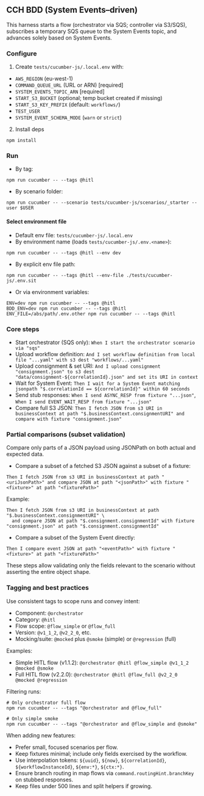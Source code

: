 ## CCH BDD (System Events–driven)

This harness starts a flow (orchestrator via SQS; controller via S3/SQS), subscribes a temporary SQS queue to the System Events topic, and advances solely based on System Events.

### Configure
1) Create `tests/cucumber-js/.local.env` with:
- `AWS_REGION` (eu-west-1)
- `COMMAND_QUEUE_URL` (URL or ARN) [required]
- `SYSTEM_EVENTS_TOPIC_ARN` [required]
- `START_S3_BUCKET` (optional; temp bucket created if missing)
- `START_S3_KEY_PREFIX` (default: `workflows/`)
- `TEST_USER`
- `SYSTEM_EVENT_SCHEMA_MODE` (`warn` or `strict`)

2) Install deps
```
npm install
```

### Run
- By tag:
```
npm run cucumber -- --tags @hitl
```
- By scenario folder:
```
npm run cucumber -- --scenario tests/cucumber-js/scenarios/_starter --user $USER
```

#### Select environment file
- Default env file: `tests/cucumber-js/.local.env`
- By environment name (loads `tests/cucumber-js/.env.<name>`):
```
npm run cucumber -- --tags @hitl --env dev
```
- By explicit env file path:
```
npm run cucumber -- --tags @hitl --env-file ./tests/cucumber-js/.env.sit
```
- Or via environment variables:
```
ENV=dev npm run cucumber -- --tags @hitl
BDD_ENV=dev npm run cucumber -- --tags @hitl
ENV_FILE=/abs/path/.env.other npm run cucumber -- --tags @hitl
```

### Core steps
- Start orchestrator (SQS only): `When I start the orchestrator scenario via "sqs"`
- Upload workflow definition: `And I set workflow definition from local file "...yaml" with s3 dest "workflows/...yaml"`
- Upload consignment & set URI: `And I upload consignment "consignment.json" to s3 dest "data/consignment-${correlationId}.json" and set its URI in context`
- Wait for System Event: `Then I wait for a System Event matching jsonpath "$.correlationId == ${correlationId}" within 60 seconds`
- Send stub responses: `When I send ASYNC_RESP from fixture "...json"`, `When I send EVENT_WAIT_RESP from fixture "...json"`
- Compare full S3 JSON: `Then I fetch JSON from s3 URI in businessContext at path "$.businessContext.consignmentURI" and compare with fixture "consignment.json"`

### Partial comparisons (subset validation)
Compare only parts of a JSON payload using JSONPath on both actual and expected data.

- Compare a subset of a fetched S3 JSON against a subset of a fixture:
```
Then I fetch JSON from s3 URI in businessContext at path "<uriJsonPath>" and compare JSON at path "<jsonPath>" with fixture "<fixture>" at path "<fixturePath>"
```
Example:
```
Then I fetch JSON from s3 URI in businessContext at path "$.businessContext.consignmentURI" \
  and compare JSON at path "$.consignment.consignmentId" with fixture "consignment.json" at path "$.consignment.consignmentId"
```

- Compare a subset of the System Event directly:
```
Then I compare event JSON at path "<eventPath>" with fixture "<fixture>" at path "<fixturePath>"
```

These steps allow validating only the fields relevant to the scenario without asserting the entire object shape.

### Tagging and best practices

Use consistent tags to scope runs and convey intent:

- Component: `@orchestrator`
- Category: `@hitl`
- Flow scope: `@flow_simple` or `@flow_full`
- Version: `@v1_1_2`, `@v2_2_0`, etc.
- Mocking/suite: `@mocked` plus `@smoke` (simple) or `@regression` (full)

Examples:

- Simple HITL flow (v1.1.2): `@orchestrator @hitl @flow_simple @v1_1_2 @mocked @smoke`
- Full HITL flow (v2.2.0): `@orchestrator @hitl @flow_full @v2_2_0 @mocked @regression`

Filtering runs:

```
# Only orchestrator full flow
npm run cucumber -- --tags "@orchestrator and @flow_full"

# Only simple smoke
npm run cucumber -- --tags "@orchestrator and @flow_simple and @smoke"
```

When adding new features:

- Prefer small, focused scenarios per flow.
- Keep fixtures minimal; include only fields exercised by the workflow.
- Use interpolation tokens: `${uuid}`, `${now}`, `${correlationId}`, `${workflowInstanceId}`, `${env:*}`, `${ctx:*}`.
- Ensure branch routing in map flows via `command.routingHint.branchKey` on stubbed responses.
- Keep files under 500 lines and split helpers if growing.
